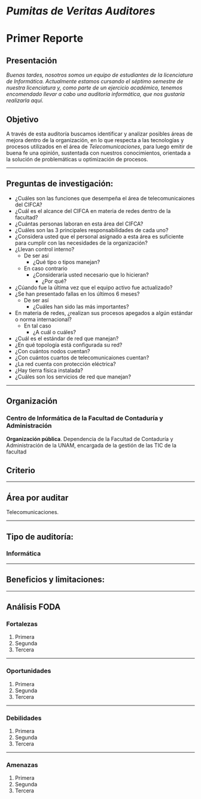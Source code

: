 # *Pumitas de Veritas Auditores*


# Primer Reporte


## Presentación


*Buenas tardes, nosotros somos un equipo de estudiantes de la licenciatura de Informática. Actualmente estamos cursando el séptimo semestre de nuestra licenciatura y, como parte de un ejercicio académico, tenemos encomendado llevar a cabo una auditoría informática, que nos gustaría realizarla aquí.*


## Objetivo


A través de esta auditoría buscamos identificar y analizar posibles áreas de mejora dentro de la organización, en lo que respecta a las tecnologías y procesos utilizados en el área de *Telecomunicaciones*, para luego emitir de buena fe una opinión, sustentada con nuestros conocimientos, orientada a la solución de problemáticas u optimización de procesos.


------


## Preguntas de investigación:
+ ¿Cuáles son las funciones que desempeña el área de telecomunicaiones del CIFCA?
+ ¿Cuál es el alcance del CIFCA en materia de redes dentro de la facultad?
+ ¿Cuántas personas laboran en esta área del CIFCA?
+ ¿Cuáles son las 3 principales responsabilidades de cada uno?
+ ¿Considera usted que el personal asignado a esta área es suficiente para cumplir con las necesidades de la organización?
+ ¿Llevan control interno?
    - De ser así
        * ¿Qué tipo o tipos manejan?
    - En caso contrario
        * ¿Consideraría usted necesario que lo hicieran?
            + ¿Por qué?
+ ¿Cúando fue la última vez que el equipo activo fue actualizado?
+ ¿Se han presentado fallas en los últimos 6 meses?
    - De ser así
        * ¿Cuáles han sido las más importantes?
+ En materia de redes, ¿realizan sus procesos apegados a algún estándar o norma internacional?
    - En tal caso
        * ¿A cuál o cuáles?
+ ¿Cuál es el estándar de red que manejan?
+ ¿En qué topología está configurada su red?
+ ¿Con cuántos nodos cuentan?
+ ¿Con cuántos cuartos de telecomunicaiones cuentan?
+ ¿La red cuenta con protección eléctrica?
+ ¿Hay tierra física instalada?
+ ¿Cuáles son los servicios de red que manejan?

------


## Organización


### Centro de Informática de la Facultad de Contaduría y Administración



**Organización pública**.
Dependencia de la Facultad de Contaduría y Administración de la UNAM, encargada de la gestión de las TIC de la facultad


## Criterio


------



## Área por auditar


Telecomunicaciones.

------



## Tipo de auditoría:


### **Informática**


------



## Beneficios y limitaciones:


-------



## Análisis FODA
### Fortalezas
1. Primera
2. Segunda
3. Tercera


------


### Oportunidades


1. Primera
2. Segunda
3. Tercera


------


### Debilidades
1. Primera
2. Segunda
3. Tercera


------


### Amenazas


1. Primera
2. Segunda
3. Tercera
